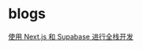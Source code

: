 # blogs
[使用 Next.js 和 Supabase 进行全栈开发](https://www.freecodecamp.org/chinese/news/the-complete-guide-to-full-stack-development-with-supabas/)


